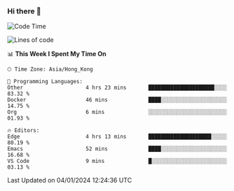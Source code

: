 ### Hi there 👋

<!--
**nicehiro/nicehiro** is a ✨ _special_ ✨ repository because its `README.md` (this file) appears on your GitHub profile.

Here are some ideas to get you started:

- 🔭 I’m currently working on ...
- 🌱 I’m currently learning ...
- 👯 I’m looking to collaborate on ...
- 🤔 I’m looking for help with ...
- 💬 Ask me about ...
- 📫 How to reach me: ...
- 😄 Pronouns: ...
- ⚡ Fun fact: ...
-->

<!--START_SECTION:waka-->
![Code Time](http://img.shields.io/badge/Code%20Time-187%20hrs%2025%20mins-blue)

![Lines of code](https://img.shields.io/badge/From%20Hello%20World%20I%27ve%20Written-2.6%20million%20lines%20of%20code-blue)

📊 **This Week I Spent My Time On** 

```text
🕑︎ Time Zone: Asia/Hong_Kong

💬 Programming Languages: 
Other                    4 hrs 23 mins       █████████████████████░░░░   83.32 % 
Docker                   46 mins             ████░░░░░░░░░░░░░░░░░░░░░   14.75 % 
Org                      6 mins              ░░░░░░░░░░░░░░░░░░░░░░░░░   01.93 % 

🔥 Editors: 
Edge                     4 hrs 13 mins       ████████████████████░░░░░   80.19 % 
Emacs                    52 mins             ████░░░░░░░░░░░░░░░░░░░░░   16.68 % 
VS Code                  9 mins              █░░░░░░░░░░░░░░░░░░░░░░░░   03.13 % 
```


 Last Updated on 04/01/2024 12:24:36 UTC
<!--END_SECTION:waka-->
